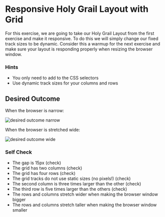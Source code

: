 # Responsive Holy Grail Layout with Grid

For this exercise, we are going to take our Holy Grail Layout from the first exercise and make it responsive. To do this we will simply change our fixed track sizes to be dynamic. Consider this a warmup for the next exercise and make sure your layout is responding properly when resizing the browser window.

### Hints
- You only need to add to the CSS selectors
- Use dynamic track sizes for your columns and rows

## Desired Outcome

When the browser is narrow:

![desired outcome narrow](./desired-outcome-narrow.png)

When the browser is stretched wide:

![desired outcome wide](./desired-outcome-wide.png)

### Self Check
- The gap is 15px (check)
- The grid has two columns (check)
- The grid has four rows (check)
- The grid tracks do not use static sizes (no pixels!) (check)
- The second column is three times larger than the other (check)
- The third row is five times larger than the others (check)
- The rows and columns stretch wider when making the browser window bigger
- The rows and columns stretch taller when making the browser window smaller
